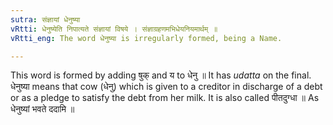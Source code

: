 ```yaml
---
sutra: संज्ञायां धेनुष्या
vRtti: धेनुष्येति निपात्यते संज्ञायां विषये । संज्ञाग्रहणमभिधेयनियमार्थम् ॥
vRtti_eng: The word धेनुष्या is irregularly formed, being a Name.

---
```

This word is formed by adding षुक् and य to धेनु ॥ It has _udatta_ on the final. धेनुष्या means that cow (धेनु) which is given to a creditor in discharge of a debt or as a pledge to satisfy the debt from her milk. It is also called पीतदुग्धा ॥ As धेनुष्यां भवते ददामि ॥